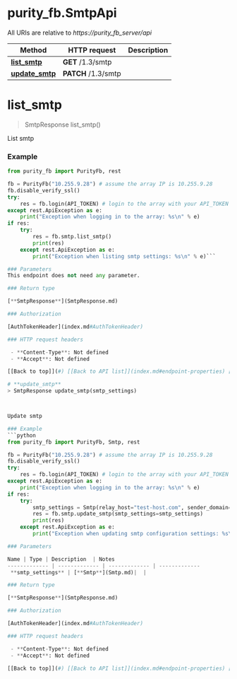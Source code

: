 # purity_fb.SmtpApi

All URIs are relative to *https://purity_fb_server/api*

Method | HTTP request | Description
------------- | ------------- | -------------
[**list_smtp**](SmtpApi.md#list_smtp) | **GET** /1.3/smtp | 
[**update_smtp**](SmtpApi.md#update_smtp) | **PATCH** /1.3/smtp | 


# **list_smtp**
> SmtpResponse list_smtp()



List smtp

### Example 
```python
from purity_fb import PurityFb, rest

fb = PurityFb("10.255.9.28") # assume the array IP is 10.255.9.28
fb.disable_verify_ssl()
try:
    res = fb.login(API_TOKEN) # login to the array with your API_TOKEN
except rest.ApiException as e:
    print("Exception when logging in to the array: %s\n" % e)
if res:
    try:
        res = fb.smtp.list_smtp()
        print(res)
    except rest.ApiException as e:
        print("Exception when listing smtp settings: %s\n" % e)```

### Parameters
This endpoint does not need any parameter.

### Return type

[**SmtpResponse**](SmtpResponse.md)

### Authorization

[AuthTokenHeader](index.md#AuthTokenHeader)

### HTTP request headers

 - **Content-Type**: Not defined
 - **Accept**: Not defined

[[Back to top]](#) [[Back to API list]](index.md#endpoint-properties) [[Back to Model list]](index.md#documentation-for-models) [[Back to Overview]](index.md)

# **update_smtp**
> SmtpResponse update_smtp(smtp_settings)



Update smtp

### Example 
```python
from purity_fb import PurityFb, Smtp, rest

fb = PurityFb("10.255.9.28") # assume the array IP is 10.255.9.28
fb.disable_verify_ssl()
try:
    res = fb.login(API_TOKEN) # login to the array with your API_TOKEN
except rest.ApiException as e:
    print("Exception when logging in to the array: %s\n" % e)
if res:
    try:
        smtp_settings = Smtp(relay_host="test-host.com", sender_domain="purestorage.com")
        res = fb.smtp.update_smtp(smtp_settings=smtp_settings)
        print(res)
    except rest.ApiException as e:
        print("Exception when updating smtp configuration settings: %s\n" % e)```

### Parameters

Name | Type | Description  | Notes
------------- | ------------- | ------------- | -------------
 **smtp_settings** | [**Smtp**](Smtp.md)|  | 

### Return type

[**SmtpResponse**](SmtpResponse.md)

### Authorization

[AuthTokenHeader](index.md#AuthTokenHeader)

### HTTP request headers

 - **Content-Type**: Not defined
 - **Accept**: Not defined

[[Back to top]](#) [[Back to API list]](index.md#endpoint-properties) [[Back to Model list]](index.md#documentation-for-models) [[Back to Overview]](index.md)

